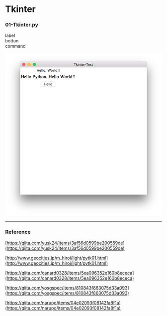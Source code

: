 # Tkinter  

### 01-Tkinter.py  

label  
bottun  
command  

![photo](Tkinter/photo/01-Tkinter.png)  


---  


### Reference  

[https://qiita.com/yusk24/items/3af56d0599be200559de](https://qiita.com/yusk24/items/3af56d0599be200559de)  

[http://www.geocities.jp/m_hiroi/light/pytk01.html](http://www.geocities.jp/m_hiroi/light/pytk01.html)  

[https://qiita.com/canard0328/items/5ea096352e160b8ececa](https://qiita.com/canard0328/items/5ea096352e160b8ececa)  

[https://qiita.com/yosgspec/items/810843f863075d33a093](https://qiita.com/yosgspec/items/810843f863075d33a093)  

[https://qiita.com/narupo/items/04e02093f08142fa8f1a](https://qiita.com/narupo/items/04e02093f08142fa8f1a)  

